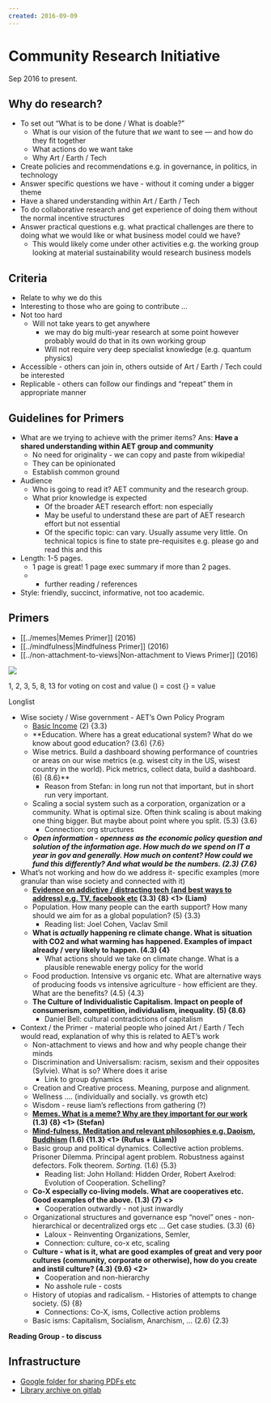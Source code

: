 ```yaml
---
created: 2016-09-09
---
```


# Community Research Initiative

Sep 2016 to present.

## Why do research?

- To set out “What is to be done / What is doable?”
    - What is our vision of the future that *we* want to see — and how
      do they fit together
    - What actions do we want take
    - Why Art / Earth / Tech
- Create policies and recommendations e.g. in governance, in politics,
  in technology
- Answer specific questions we have - without it coming under a bigger
  theme
- Have a shared understanding within Art / Earth / Tech
- To do collaborative research and get experience of doing them
  without the normal incentive structures
- Answer practical questions e.g. what practical challenges are there
  to doing what we would like or what business model could we have?
    - This would likely come under other activities e.g. the working
      group looking at material sustainability would research
      business models

## Criteria

- Relate to why we do this
- Interesting to those who are going to contribute …
- Not too hard
    - Will not take years to get anywhere
        - we may do big multi-year research at some point however
          probably would do that in its own working group
        - Will not require very deep specialist knowledge (e.g.
          quantum physics)
- Accessible - others can join in, others outside of Art / Earth /
  Tech could be interested
- Replicable - others can follow our findings and “repeat” them in
  appropriate manner

## Guidelines for Primers

- What are we trying to achieve with the primer items? Ans: **Have a
  shared understanding within AET group and community**
    - No need for originality - we can copy and paste from wikipedia!
    - They can be opinionated
    - Establish common ground
- Audience
    - Who is going to read it? AET community and the research group.
    - What prior knowledge is expected
        - Of the broader AET research effort: non especially
        - May be useful to understand these are part of AET
          research effort but not essential
        - Of the specific topic: can vary. Usually assume very little.
          On technical topics is fine to state pre-requisites e.g.
          please go and read this and this
- Length: 1-5 pages.
    - 1 page is great! 1 page exec summary if more than 2 pages.
    - + further reading / references
- Style: friendly, succinct, informative, not too academic.

## Primers

- [[../memes|Memes Primer]] (2016)
- [[../mindfulness|Mindfulness Primer]] (2016)
- [[../non-attachment-to-views|Non-attachment to Views Primer]] (2016)

![](/vault/assets/notebook/AET-research-programme.png)

1, 2, 3, 5, 8, 13 for voting on cost and value
() = cost
{} = value

Longlist

-   Wise society / Wise government - AET’s Own Policy Program
    - [Basic Income](https://docs.google.com/document/d/1yLUouyANM4dFwWsiP22CDtM0flbA5MT9Mi8Zz2vkpxQ/edit) (2) {3.3}
    - **Education. Where has a great educational system? What do we know about good education? (3.6) {7.6}
    - Wise metrics. Build a dashboard showing performance of countries or areas on our wise metrics (e.g. wisest city in the US, wisest country in the world). Pick metrics, collect data, build a dashboard. (6) {8.6}**
        - Reason from Stefan: in long run not that important, but in short run very important.
    -   Scaling a social system such as a corporation, organization or a community. What is optimal size. Often think scaling is about making one thing bigger. But maybe about point where you split. (5.3) {3.6}
        - Connection: org structures
    -   _**Open information - openness as the economic policy question and solution of the information age. How much do we spend on IT a year in gov and generally. How much on content? How could we fund this differently? And what would be the numbers. (2.3) {7.6}**_
-   What’s not working and how do we address it- specific examples (more granular than wise society and connected with it)
    -   **[Evidence on addictive / distracting tech (and best ways to address) e.g. TV, facebook etc](https://docs.google.com/document/d/1PvdLV-PzAMH3lLdAfaRcsa5N3pBZMCpaofYFFlPj46s/edit) (3.3) {8} <1> (Liam)**
    - Population. How many people can the earth support? How many should we aim for as a global population? (5) {3.3}
        - Reading list: Joel Cohen, Vaclav Smil
    -   **What is _actually_ happening re climate change. What is situation with CO2 and what warming has happened. Examples of impact already / very likely to happen. (4.3) {4}**
        - What actions should we take on climate change. What is a plausible renewable energy policy for the world
    -   Food production. Intensive vs organic etc. What are alternative ways of producing foods vs intensive agriculture - how efficient are they. What are the benefits? (4.5) {4.3}
    - **The Culture of Individualistic Capitalism. Impact on people of consumerism, competition, individualism, inequality. (5) {8.6}**
        - Daniel Bell: cultural contradictions of capitalism
-   Context / the Primer - material people who joined Art / Earth / Tech would read, explanation of why this is related to AET’s work
    -   Non-attachment to views and how and why people change their minds
    - Discrimination and Universalism: racism, sexism and their opposites (Sylvie). What is so? Where does it arise
        - Link to group dynamics
    -   Creation and Creative process. Meaning, purpose and alignment.
    - Wellness …. (individually and socially. vs growth etc)
    - Wisdom - reuse liam’s reflections from gathering (?)
    - **[Memes. What is a meme? Why are they important for our work](https://docs.google.com/document/d/1Gi4EGft8fvvFfvpo8RAgIeer3XjhL0fP57OsBMnr2Is/edit) (1.3) {8} <1> (Stefan)**
    - **[Mind-fulness, Meditation and relevant philosophies e.g. Daoism, Buddhism](https://docs.google.com/document/d/14mJmmLYmaqLY5aoX1dFskHsbVL5SkXcXWSWsfoqq_-Y/edit) (1.6) {11.3} <1> (Rufus + (Liam))**
    - Basic group and political dynamics. Collective action problems. Prisoner Dilemma. Principal agent problem. Robustness against defectors. Folk theorem. _Sorting._ (1.6) {5.3}
        - Reading list: John Holland: Hidden Order, Robert Axelrod: Evolution of Cooperation. Schelling?
    - **Co-X especially co-living models. What are cooperatives etc. Good examples of the above. (1.3) {7} <>**
        - Cooperation outwardly - not just inwardly
    - Organizational structures and governance esp “novel” ones - non-hierarchical or decentralized orgs etc … Get case studies. (3.3) {6}
        - Laloux - Reinventing Organizations, Semler,  
        - Connection: culture, co-x etc, scaling
    -   **Culture - what is it, what are good examples of great and very poor cultures (community, corporate or otherwise), how do you create and instil culture? (4.3) {9.6} <2>**
        - Cooperation and non-hierarchy
        - No asshole rule - costs
    -   History of utopias and radicalism. - Histories of attempts to change society. (5) {8}
        - Connections: Co-X, isms, Collective action problems
    -   Basic isms: Capitalism, Socialism, Anarchism, … (2.6) {2.3}

**Reading Group - to discuss**
  

## Infrastructure

-   [Google folder for sharing PDFs etc](https://drive.google.com/drive/folders/0B71dIXQ8FMarVmhRNnYyZ2pjalU)
-   [Library archive on gitlab](http://gitlab.com/rufuspollock/library-archive)
